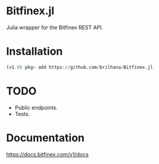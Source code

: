 # Bitfinex.jl

Julia wrapper for the Bitfinex REST API.

# Installation

```julia
(v1.0) pkg> add https://github.com/brilhana/Bitfinex.jl
```

# TODO

* Public endpoints.
* Tests.

# Documentation

https://docs.bitfinex.com/v1/docs